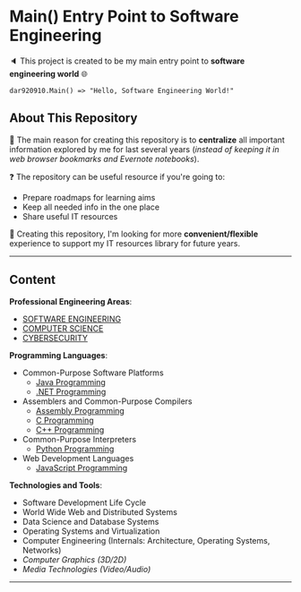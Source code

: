 # Main() Entry Point to Software Engineering

:speaker: This project is created to be my main entry point to **software engineering world** :globe_with_meridians:

    dar920910.Main() => "Hello, Software Engineering World!"

## About This Repository

:notebook: The main reason for creating this repository is to **centralize** all important information explored by me for last several years (*instead of keeping it in web browser bookmarks and Evernote notebooks*).

:question: The repository can be useful resource if you're going to:

- Prepare roadmaps for learning aims
- Keep all needed info in the one place
- Share useful IT resources

:notebook_with_decorative_cover: Creating this repository, I'm looking for more **convenient/flexible** experience to support my IT resources library for future years.

---

## Content

**Professional Engineering Areas**:

- [SOFTWARE ENGINEERING](docs/1-1-SOFTWARE-ENGINEERING/README.md)
- [COMPUTER SCIENCE](docs/1-2-COMPUTER-SCIENCE/README.md)
- [CYBERSECURITY](docs/1-3-CYBERSECURITY/README.md)

**Programming Languages**:

- Common-Purpose Software Platforms
  - [Java Programming](docs/2-1-PROGRAMMING/[2.1.2.1]%20Java/README.md)
  - [.NET Programming](docs/2-1-PROGRAMMING/[2.1.2.2]%20.NET/README.md)
- Assemblers and Common-Purpose Compilers
  - [Assembly Programming](docs/2-1-PROGRAMMING/[2.1.1.1]%20C/README.md)
  - [C Programming](docs/2-1-PROGRAMMING/[2.1.1.1]%20C/README.md)
  - [C++ Programming](docs/2-1-PROGRAMMING/[2.1.1.2]%20C++/README.md)
- Common-Purpose Interpreters
  - [Python Programming](docs/2-1-PROGRAMMING/[2.1.4]%20Python/README.md)
- Web Development Languages
  - [JavaScript Programming](docs/2-1-PROGRAMMING/[2.1.3]%20JavaScript/README.md)

**Technologies and Tools**:

- Software Development Life Cycle
- World Wide Web and Distributed Systems
- Data Science and Database Systems
- Operating Systems and Virtualization
- Computer Engineering (Internals: Architecture, Operating Systems, Networks)
- *Computer Graphics (3D/2D)*
- *Media Technologies (Video/Audio)*

---

